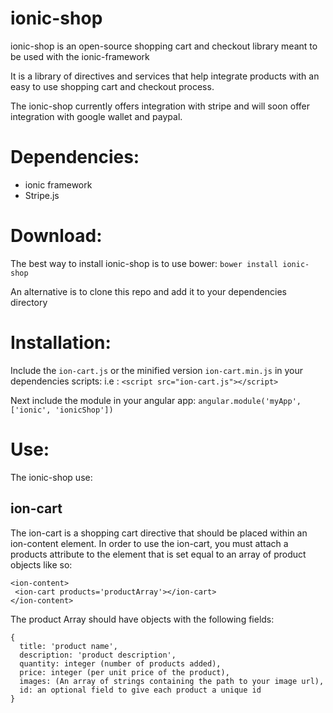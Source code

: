 ionic-shop
==========

ionic-shop is an open-source shopping cart and checkout library meant to be used with the ionic-framework

It is a library of directives and services that help integrate products with an easy to use shopping cart and checkout process. 

The ionic-shop currently offers integration with stripe and will soon offer integration with google wallet and paypal. 

# Dependencies:
- ionic framework
- Stripe.js

# Download:
The best way to install ionic-shop is to use bower: 
  ```bower install ionic-shop```

An alternative is to clone this repo and add it to your dependencies directory

# Installation:

Include the ```ion-cart.js``` or the minified version ```ion-cart.min.js``` in your dependencies scripts:
i.e : ```<script src="ion-cart.js"></script>```

Next include the module in your angular app:
``` angular.module('myApp', ['ionic', 'ionicShop']) ```

# Use:

The ionic-shop use:

## ion-cart

The ion-cart is a shopping cart directive that should be placed within an ion-content element. In order to use the ion-cart, you must attach a products attribute to the element that is set equal to an array of product objects like so:

```
<ion-content>
 <ion-cart products='productArray'></ion-cart>
</ion-content>
```

The product Array should have objects with the following fields:
```
{
  title: 'product name',
  description: 'product description',
  quantity: integer (number of products added),
  price: integer (per unit price of the product),
  images: (An array of strings containing the path to your image url),
  id: an optional field to give each product a unique id 
}
```

